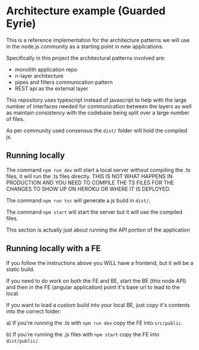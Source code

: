 # Architecture example (Guarded Eyrie)

This is a reference implementation for the architecture patterns we will use in the node.js community as a
starting point in new applications.

Specifically in this project the architectural patterns involved are:

- monolith application repo
- n-layer architecture
- pipes and filters communication pattern
- REST api as the external layer

This repository uses typescript instead of javascript to help with the large number of interfaces needed for 
communication between the layers as well as maintain consistency with the codebase being split over a large 
number of files.

As per community used consensus the `dist/` folder will hold the compiled js.

## Running locally 

The command `npm run dev` will start a local server without compiling the .ts files, it will run the .ts files directly. THIS IS NOT WHAT HAPPENS IN PRODUCTION AND YOU NEED TO COMPILE THE TS FILES FOR THE CHANGES TO SHOW UP ON HEROKU OR WHERE IT IS DEPLOYED.

The command `npm run tsc` will generate a js build in `dist/`.

The command `npm start` will start the server but it will use the compiled files.

This section is actually just about running the API portion of the application

## Running locally with a FE

If you follow the instructions above you WILL have a frontend, but it will be a static build.

If you need to do work on both the FE and BE, start the BE (this node API) and then in the FE (angular application) point it's base url to lead to the local.

If you want to load a custom build into your local BE, just copy it's contents into the correct folder:

a) If you're running the .ts with `npm run dev` copy the FE into `src/public`.

b) If you're running the .js files with `npm start` copy the FE into `dist/public/`.